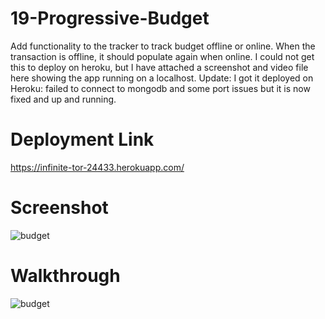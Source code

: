 # 19-Progressive-Budget

Add functionality to the tracker to track budget offline or online. When the transaction is offline, it should populate again when online. I could not get this to deploy on heroku, but I have attached a screenshot and video file here showing the app running on a localhost. 
Update: I got it deployed on Heroku: failed to connect to mongodb and some port issues but it is now fixed and up and running. 

# Deployment Link 

https://infinite-tor-24433.herokuapp.com/

# Screenshot

![budget](https://user-images.githubusercontent.com/85507148/130080483-b1660d48-7713-4ab4-b526-f93c270cf086.png)

# Walkthrough

![budget](https://user-images.githubusercontent.com/85507148/130081096-8500e27f-09ba-4add-b918-1d15a4b78bff.gif)
